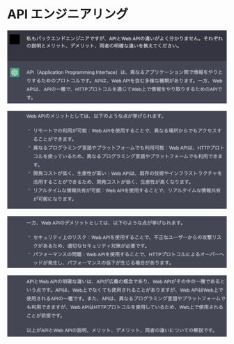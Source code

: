 # API エンジニアリング

![question](./assets/question.png)

![web api advantage](./assets/WebAPI_advantage.png)

![web api disadvantage](./assets/WebAPI_disadvantage.png)

![difference between api and web api](./assets/API_WebAPI_difference.png)
